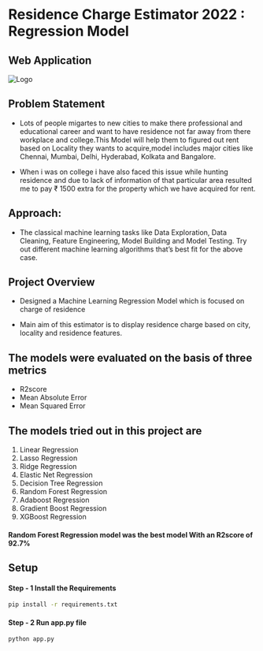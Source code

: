 # Residence Charge Estimator 2022 : Regression Model
## Web Application
![Logo](https://github.com/Sohail00786/Residence-Charge-Estimator-2022-Regression-Model/blob/9afa3d092d428181f2e7f2fe753fd141772fb91a/Application%20.gif)
## Problem Statement
- Lots of people migartes to new cities to make there professional and educational career and want to have residence not far away from there workplace and college.This Model will help them to figured out rent based on Locality they wants to acquire,model includes major cities like Chennai, Mumbai, Delhi, Hyderabad, Kolkata and Bangalore.

- When i was on college i have also faced this issue while hunting residence and due to lack of information of that particular area resulted me to pay ₹ 1500 extra for the property which we have acquired for rent.


## Approach:

- The classical machine learning tasks like Data Exploration, Data Cleaning, Feature Engineering, Model Building and Model Testing. Try out different machine learning algorithms that’s best fit for the above case.

## Project Overview
- Designed a Machine Learning Regression Model which is focused on charge of residence

- Main aim of this estimator is to display residence charge based on city, locality and residence features.

## The models were evaluated on the basis of three metrics

- R2score 
- Mean Absolute Error
- Mean Squared Error

## The models tried out in this project are

1. Linear Regression
2. Lasso Regression
3. Ridge Regression
4. Elastic Net Regression
5. Decision Tree Regression
6. Random Forest Regression
7. Adaboost Regression
8. Gradient Boost Regression
9. XGBoost Regression

#### Random Forest Regression model was the best model With an R2score of 92.7%


## Setup
#### Step - 1 Install the Requirements
```bash
pip install -r requirements.txt
```

#### Step - 2 Run app.py file
```bash
python app.py
```

